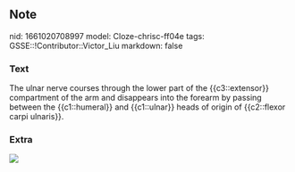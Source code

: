 ## Note
nid: 1661020708997
model: Cloze-chrisc-ff04e
tags: GSSE::!Contributor::Victor_Liu
markdown: false

### Text
The ulnar nerve courses through the lower part of the {{c3::extensor}} compartment of the arm and disappears into the forearm by passing between the {{c1::humeral}} and {{c1::ulnar}} heads of origin of {{c2::flexor carpi ulnaris}}.

### Extra
<img src="paste-a545b9148f9936b5939d9b78207da82014da5f50.jpg">

